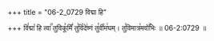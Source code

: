 +++
title = "06-2_0729 विद्मा हि"

+++
वि꣣द्मा꣡ हि त्वा꣢꣯ तुविकू꣣र्मिं꣢ तु꣣वि꣡दे꣢ष्णं तु꣣वी꣡म꣢घम्। तु꣣विमात्र꣡मवो꣢꣯भिः ॥ 06-2:0729 ॥
